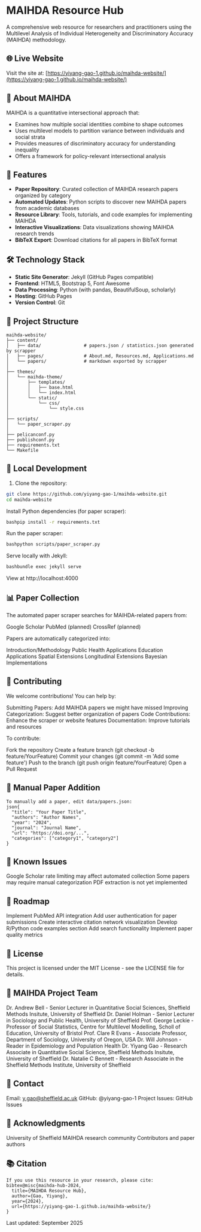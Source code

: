 # MAIHDA Resource Hub

A comprehensive web resource for researchers and practitioners using the Multilevel Analysis of Individual Heterogeneity and Discriminatory Accuracy (MAIHDA) methodology.

## 🌐 Live Website

Visit the site at: [https://yiyang-gao-1.github.io/maihda-website/](https://yiyang-gao-1.github.io/maihda-website/)

## 📖 About MAIHDA

MAIHDA is a quantitative intersectional approach that:
- Examines how multiple social identities combine to shape outcomes
- Uses multilevel models to partition variance between individuals and social strata
- Provides measures of discriminatory accuracy for understanding inequality
- Offers a framework for policy-relevant intersectional analysis

## 🚀 Features

- **Paper Repository**: Curated collection of MAIHDA research papers organized by category
- **Automated Updates**: Python scripts to discover new MAIHDA papers from academic databases
- **Resource Library**: Tools, tutorials, and code examples for implementing MAIHDA
- **Interactive Visualizations**: Data visualizations showing MAIHDA research trends
- **BibTeX Export**: Download citations for all papers in BibTeX format

## 🛠️ Technology Stack

- **Static Site Generator**: Jekyll (GitHub Pages compatible)
- **Frontend**: HTML5, Bootstrap 5, Font Awesome
- **Data Processing**: Python (with pandas, BeautifulSoup, scholarly)
- **Hosting**: GitHub Pages
- **Version Control**: Git

## 📁 Project Structure
```
maihda-website/
├── content/
│   ├── data/                # papers.json / statistics.json generated by scrapper
│   ├── pages/               # About.md, Resources.md, Applications.md
│   └── papers/              # markdown exported by scrapper
│
├── themes/
│   └── maihda-theme/
│       ├── templates/
│       │   ├── base.html
│       │   └── index.html
│       └── static/
│           └── css/
│               └── style.css
│
├── scripts/
│   └── paper_scraper.py
│
├── pelicanconf.py
├── publishconf.py
├── requirements.txt
└── Makefile
```

## 🔧 Local Development

1. Clone the repository:
```bash
git clone https://github.com/yiyang-gao-1/maihda-website.git
cd maihda-website
```

Install Python dependencies (for paper scraper):

``` bash
bashpip install -r requirements.txt
```

Run the paper scraper:

```bash
bashpython scripts/paper_scraper.py
```

Serve locally with Jekyll:
```bash
bashbundle exec jekyll serve
```

View at http://localhost:4000

## 📊 Paper Collection
The automated paper scraper searches for MAIHDA-related papers from:

Google Scholar
PubMed (planned)
CrossRef (planned)

Papers are automatically categorized into:

Introduction/Methodology
Public Health Applications
Education Applications
Spatial Extensions
Longitudinal Extensions
Bayesian Implementations

## 🤝 Contributing
We welcome contributions! You can help by:

Submitting Papers: Add MAIHDA papers we might have missed
Improving Categorization: Suggest better organization of papers
Code Contributions: Enhance the scraper or website features
Documentation: Improve tutorials and resources

To contribute:

Fork the repository
Create a feature branch (git checkout -b feature/YourFeature)
Commit your changes (git commit -m 'Add some feature')
Push to the branch (git push origin feature/YourFeature)
Open a Pull Request

## 📝 Manual Paper Addition
```
To manually add a paper, edit data/papers.json:
json{
  "title": "Your Paper Title",
  "authors": "Author Names",
  "year": "2024",
  "journal": "Journal Name",
  "url": "https://doi.org/...",
  "categories": ["category1", "category2"]
}
```


## 🐛 Known Issues

Google Scholar rate limiting may affect automated collection
Some papers may require manual categorization
PDF extraction is not yet implemented

## 📅 Roadmap

 Implement PubMed API integration
 Add user authentication for paper submissions
 Create interactive citation network visualization
 Develop R/Python code examples section
 Add search functionality
 Implement paper quality metrics

## 📄 License
This project is licensed under the MIT License - see the LICENSE file for details.

## 👥 MAIHDA Project Team

Dr. Andrew Bell - Senior Lecturer in Quantitative Social Sciences, Sheffield Methods Insitute, University of Sheffield 
Dr. Daniel Holman - Senior Lecturer in Sociology and Public Health, University of Sheffield 
Prof. George Leckie - Professor of Social Statistics, Centre for Multilevel Modelling, Scholl of Education, University of Bristol
Prof. Clare R Evans - Associate Professor, Department of Sociology, University of Oregon, USA
Dr. Will Johnson - Reader in Epidemiology and Population Health
Dr. Yiyang Gao - Research Associate in Quantitative Social Science, Sheffield Methods Insitute, University of Sheffield 
Dr. Natalie C Bennett - Research Associate in the Sheffield Methods Institute, University of Sheffield



## 📧 Contact

Email: y.gao@sheffield.ac.uk
GitHub: @yiyang-gao-1
Project Issues: GitHub Issues

## 🙏 Acknowledgments

University of Sheffield
MAIHDA research community
Contributors and paper authors

## 📚 Citation
```
If you use this resource in your research, please cite:
bibtex@misc{maihda-hub-2024,
  title={MAIHDA Resource Hub},
  author={Gao, Yiyang},
  year={2024},
  url={https://yiyang-gao-1.github.io/maihda-website/}
}

```
Last updated: September 2025
